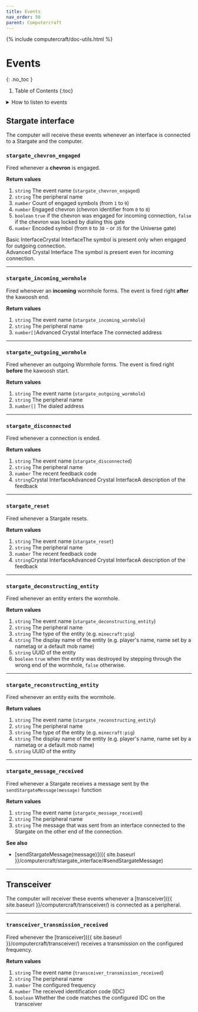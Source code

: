 ```yaml
---
title: Events
nav_order: 50
parent: Computercraft
---
```


{% include computercraft/doc-utils.html %}

# Events
{: .no_toc }

1. Table of Contents
{:toc}

<details markdown="block">
<summary>How to listen to events</summary>
You can listen to any event by calling a function `os.pullEvent()`,
which will block execution until some event occurs.
You can specify a single event name if you are not interested in other events `os.pullEvent("name_of_the_event")`.

Wrapping the `os.pullEvent()` call to `{}` allows taking all the event's return values as a single table.
```lua
local event = {os.pullEvent()}
```

Using the `table.unpack(table, fromIndex)`, you can unpack a table to multiple values
and pass them as separated parameters to a function.
By specifying the `fromIndex` parameter, you tell which index the unpack should start from 
so it will skip all values before that index.
That is, for example, useful when you want to avoid passing event names to each event function.
```lua
function takeParameters(a, b)
    print(a, b)
end

local myTable = {"valueA", "valueB"}
takeParameters(table.unpack(myTable))
-- prints valueA valueB

takeParameters(table.unpack(myTable, 2))
-- prints nil valueB
```


Now you can process events, for example, like this:
```lua
function onDisconnect(feedback, description)
    -- note that description may be nil when basic interface is used!
    print("Stargate disconnected", feedback, description)
end

while true do
    local event = {os.pullEvent()}
    local eventName = event[1]
    if eventName == "stargate_disconnected" then
        -- start from index 2, skipping the event name on index 1
        onDisconnect(table.unpack(event, 2))
--[[
    elif eventName == "other_event" then
        ...
]]--
    end
end
```
</details>

## Stargate interface
The computer will receive these events whenever an interface is connected to a Stargate and the computer.

<h3 class="h-function">
    <code>stargate_chevron_engaged</code>
</h3>

Fired whenever a **chevron** is engaged.

**Return values**
1. `string` The event name (`stargate_chevron_engaged`)
2. `string` The peripheral name
3. `number` Count of engaged symbols (from `1` to `9`)
4. `number` Engaged chevron (chevron identifier from `0` to `8`)
5. `boolean` `true` if the chevron was engaged for incoming connection, 
`false` if the chevron was locked by dialing this gate
6. `number` Encoded symbol (from `0` to `38` - or `35` for the Universe gate)  

<span class="label label-blue ml-0">Basic Interface</span><span class="label label-green ml-0">Crystal Interface</span>The symbol is present only when engaged for outgoing connection.  
<span class="label label-purple ml-0">Advanced Crystal Interface</span> The symbol is present even for incoming connection.

___

<h3 class="h-function">
    <code>stargate_incoming_wormhole</code>
</h3>

Fired whenever an **incoming** wormhole forms.
The event is fired right **after** the kawoosh end.

**Return values**
1. `string` The event name (`stargate_incoming_wormhole`)
2. `string` The peripheral name
3. `number[]`<span class="label label-purple">Advanced Crystal Interface</span> The connected address

___

<h3 class="h-function">
    <code>stargate_outgoing_wormhole</code>
</h3>

Fired whenever an outgoing Wormhole forms.
The event is fired right **before** the kawoosh start.

**Return values**
1. `string` The event name (`stargate_outgoing_wormhole`)
2. `string` The peripheral name
3. `number[]` The dialed address

___

<h3 class="h-function">
    <code>stargate_disconnected</code>
</h3>

Fired whenever a connection is ended.

**Return values**
1. `string` The event name (`stargate_disconnected`)
2. `string` The peripheral name
3. `number` The recent feedback code <!-- TODO: add feedback code link -->
4. `string`<span class="label label-green">Crystal Interface</span><span class="label label-purple ml-0">Advanced Crystal Interface</span>A description of the feedback

___

<h3 class="h-function">
    <code>stargate_reset</code>
</h3>

Fired whenever a Stargate resets.
<!-- TODO: link explaining when a stargate resets -->

**Return values**
1. `string` The event name (`stargate_reset`)
2. `string` The peripheral name
3. `number` The recent feedback code <!-- TODO: add feedback code link -->
4. `string`<span class="label label-green">Crystal Interface</span><span class="label label-purple ml-0">Advanced Crystal Interface</span>A description of the feedback

___

<h3 class="h-function">
    <code>stargate_deconstructing_entity</code>
</h3>

Fired whenever an entity enters the wormhole.

**Return values**
1. `string` The event name (`stargate_deconstructing_entity`)
2. `string` The peripheral name
3. `string` The type of the entity (e.g. `minecraft:pig`)
4. `string` The display name of the entity (e.g. player's name, name set by a nametag or a default mob name)
5. `string` UUID of the entity
6. `boolean` `true` when the entity was destroyed by stepping through the wrong end of the wormhole, `false` otherwise.

___

<h3 class="h-function">
    <code>stargate_reconstructing_entity</code>
</h3>

Fired whenever an entity exits the wormhole.

**Return values**
1. `string` The event name (`stargate_reconstructing_entity`)
2. `string` The peripheral name
3. `string` The type of the entity (e.g. `minecraft:pig`)
4. `string` The display name of the entity (e.g. player's name, name set by a nametag or a default mob name)
5. `string` UUID of the entity

___

<h3 class="h-function">
    <code>stargate_message_received</code>
</h3>

Fired whenever a Stargate receives a message sent by the `sendStargateMessage(message)` function

**Return values**
1. `string` The event name (`stargate_message_received`)
2. `string` The peripheral name
3. `string` The message that was sent from an interface connected to the Stargate on the other end of the connection.

**See also**
- [sendStargateMessage(message)]({{ site.baseurl }}/computercraft/stargate_interface/#sendStargateMessage)

___

## Transceiver
The computer will receiver these events whenever a [transceiver]({{ site.baseurl }}/computercraft/transceiver/) is connected as a peripheral.

___

<h3 class="h-function">
    <code>transceiver_transmission_received</code>
</h3>

Fired whenever the [transceiver]({{ site.baseurl }}/computercraft/transceiver/) receives a transmission on the configured frequency.

**Return values**
1. `string` The event name (`transceiver_transmission_received`)
2. `string` The peripheral name
3. `number` The configured frequency
4. `number` The received identification code (IDC)
5. `boolean` Whether the code matches the configured IDC on the transceiver
